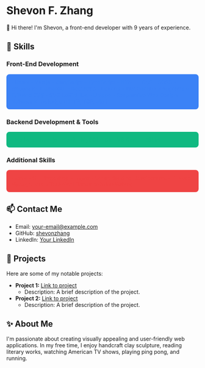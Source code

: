 # Shevon F. Zhang

👋 Hi there! I'm Shevon, a front-end developer with 9 years of experience.

## 🚀 Skills

### Front-End Development
<div style="background-color: #3B82F6; border: 2px solid; border-color: #3B82F6; color: #3B82F6; padding: 10px; border-radius: 8px;">
  - React
  - Vue.js
  - JavaScript
  - TypeScript
  - HTML
  - CSS
  - SCSS
  - Webpack
  - ElementUI
  - Bootstrap
  - Echarts
  - WeChat Mini-Programs
  - Tailwind CSS
  - SVG LottieFiles
  - Uniapp
  - Responsive Web Design
  - Network Knowledge (HTTP, TCP, etc.)
</div>

### Backend Development & Tools
<div style="background-color: #10B981; border: 2px solid; border-color: #10B981; color: #10B981; padding: 10px; border-radius: 8px;">
  - Node.js
  - Next.js
  - Koa2
  - MySQL
  - Git
  - VS Code
  - ESLint
</div>

### Additional Skills
<div style="background-color: #EF4444; border: 2px solid; border-color: #EF4444; color: #EF4444; padding: 10px; border-radius: 8px;">
  - Java
  - C
  - Photoshop
  - Figma
  - Smart Building Development
  - Project Management
  - Technical Documentation Writing
</div>

## 📫 Contact Me

- Email: [your-email@example.com](mailto:your-email@example.com)
- GitHub: [shevonzhang](https://github.com/shevonzhang)
- LinkedIn: [Your LinkedIn](https://www.linkedin.com/in/your-profile)

## 🌟 Projects

Here are some of my notable projects:

- **Project 1:** [Link to project](https://github.com/shevonzhang/project1)
  - Description: A brief description of the project.
- **Project 2:** [Link to project](https://github.com/shevonzhang/project2)
  - Description: A brief description of the project.

## ✨ About Me

I'm passionate about creating visually appealing and user-friendly web applications. In my free time, I enjoy handcraft clay sculpture, reading literary works, watching American TV shows, playing ping pong, and running.
